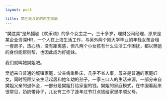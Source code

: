 ```yaml
---
layout: post

title: 樊胜美与她的原生家庭
---
```


“樊胜美”是热播剧《欢乐颂》的多个女主之一。三十多岁，理财公司经理，原来是某企业资深HR，一个人在上海生活工作，与另外两个刚大学毕业的年轻女孩合租一套房子，热心肠，没有距离感，但凡两个小女孩有什么生活工作困扰，都以樊姐的身份能帮则帮，也因此成为好姐妹。

我们就叫她樊姐吧。

樊姐来自普通的城镇家庭，父亲病重卧床，几乎不省人事，母亲是普通的家庭妇女，同时照顾父亲生活起居和她年幼的孙子。一家三口人的生活来源，一部分来自樊姐父亲的退休金，一部分是樊姐打给家里的钱。樊姐的家庭模式，在中国看起来很常见，奶奶带孙子，儿女有工作了逢年过节打点钱给家里孝顺父母。




